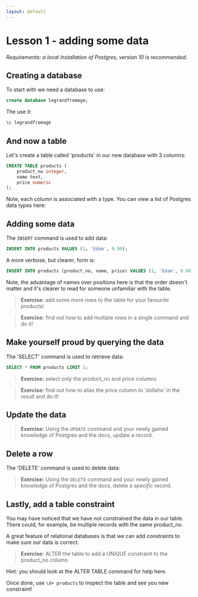 ```yaml
---
layout: default
---
```


# Lesson 1 - adding some data

*Requirements: a local installation of Postgres, version 10 is recommended.*

## Creating a database

To start with we need a database to use:

```sql
create database legrandfromage;
```

The use it:

```sql
\c legrandfromage
```

## And now a table

Let's create a table called 'products' in our new database with 3
columns:

```sql
CREATE TABLE products (
    product_no integer,
    name text,
    price numeric
);
```

Note, each column is associated with a type. You can view a list of
Postgres data types here:

## Adding some data

The `INSERT` command is used to add data:

```sql
INSERT INTO products VALUES (1, 'Edam', 9.99);
```

A more verbose, but clearer, form is:

```sql
INSERT INTO products (product_no, name, price) VALUES (1, 'Edam', 9.99);
```

Note, the advantage of names over positions here is that the order
doesn't matter and it's clearer to read for someone unfamiliar with
the table.

>**Exercise:** add some more rows to the table for your favourite products!

>**Exercise:** find out how to add multiple rows in a single command
>and do it!

## Make yourself proud by querying the data

The 'SELECT' command is used to retrieve data:

```sql
SELECT * FROM products LIMIT 1;
```

>**Exercise:** select only the product_no and price columns

>**Exercise:** find out how to alias the price column to 'dollahs' in
>the result and do it!

## Update the data

>**Exercise:** Using the `UPDATE` command and your newly gained
>knowledge of Postgres and the docs, update a record.

## Delete a row

The 'DELETE' command is used to delete data:

>**Exercise:** Using the `DELETE` command and your newly gained
>knowledge of Postgres and the docs, delete a *specific* record.

## Lastly, add a table constraint

You may have noticed that we have not constrained the data in our
table. There could, for example, be multiple records with the same
product_no.

A great feature of relational databases is that we can add constraints
to make sure our data is correct.

>**Exercise:** ALTER the table to add a UNIQUE constraint to the
>product_no column

Hint: you should look at the ALTER TABLE command for help here.

Once done, use `\d+ products` to inspect the table and see you new
constraint!
